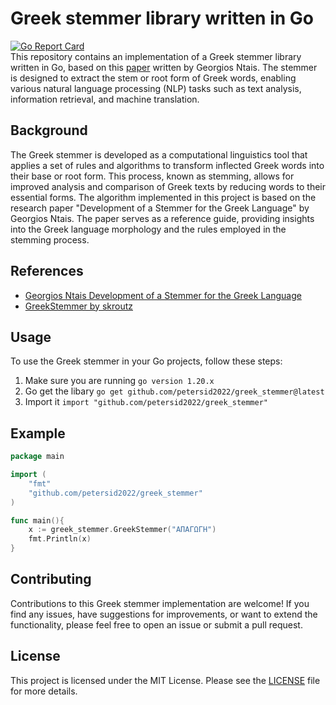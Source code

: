# Greek stemmer library written in Go
[![Go Report Card](https://goreportcard.com/badge/github.com/petersid2022/greek_stemmer)](https://goreportcard.com/report/github.com/petersid2022/greek_stemmer) \
This repository contains an implementation of a Greek stemmer library written in Go, based on this [paper](https://people.dsv.su.se/~hercules/papers/Ntais_greek_stemmer_thesis_final.pdf) written by Georgios Ntais. The stemmer is designed to extract the stem or root form of Greek words, enabling various natural language processing (NLP) tasks such as text analysis, information retrieval, and machine translation.

## Background
The Greek stemmer is developed as a computational linguistics tool that applies a set of rules and algorithms to transform inflected Greek words into their base or root form. This process, known as stemming, allows for improved analysis and comparison of Greek texts by reducing words to their essential forms.
The algorithm implemented in this project is based on the research paper "Development of a Stemmer for the Greek Language" by Georgios Ntais. The paper serves as a reference guide, providing insights into the Greek language morphology and the rules employed in the stemming process.

## References
* [Georgios Ntais Development of a Stemmer for the Greek Language](https://people.dsv.su.se/~hercules/papers/Ntais_greek_stemmer_thesis_final.pdf)
* [GreekStemmer by skroutz](https://github.com/skroutz/greek_stemmer/)

## Usage
To use the Greek stemmer in your Go projects, follow these steps:

1. Make sure you are running ```go version 1.20.x```
2. Go get the libary ```go get github.com/petersid2022/greek_stemmer@latest```
3. Import it ```import "github.com/petersid2022/greek_stemmer"```

## Example
```go
package main 

import (
    "fmt"
    "github.com/petersid2022/greek_stemmer"
)

func main(){
    x := greek_stemmer.GreekStemmer("ΑΠΑΓΩΓΗ")
    fmt.Println(x)
}
```

## Contributing
Contributions to this Greek stemmer implementation are welcome! If you find any issues, have suggestions for improvements, or want to extend the functionality, please feel free to open an issue or submit a pull request.

## License
This project is licensed under the MIT License. Please see the [LICENSE](./LICENSE) file for more details.
    
